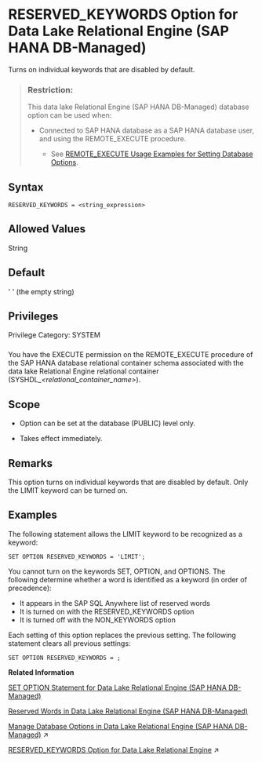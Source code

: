<!-- loio991b4fb75bed4696885132f2c32419be -->

# RESERVED\_KEYWORDS Option for Data Lake Relational Engine \(SAP HANA DB-Managed\)

Turns on individual keywords that are disabled by default.



> ### Restriction:  
> This data lake Relational Engine \(SAP HANA DB-Managed\) database option can be used when:
> 
> -   Connected to SAP HANA database as a SAP HANA database user, and using the REMOTE\_EXECUTE procedure.
> 
>     -   See [REMOTE\_EXECUTE Usage Examples for Setting Database Options](remote-execute-usage-examples-for-setting-database-options-0023bea.md).



<a name="loio991b4fb75bed4696885132f2c32419be__section_jb2_khy_lrb"/>

## Syntax

```
RESERVED_KEYWORDS = <string_expression>
```



<a name="loio991b4fb75bed4696885132f2c32419be__section_ymm_khy_lrb"/>

## Allowed Values

String



<a name="loio991b4fb75bed4696885132f2c32419be__section_w4c_lhy_lrb"/>

## Default

' ' \(the empty string\)



<a name="loio991b4fb75bed4696885132f2c32419be__section_ufx_l5b_dxb"/>

## Privileges

Privilege Category: SYSTEM



### 

You have the EXECUTE permission on the REMOTE\_EXECUTE procedure of the SAP HANA database relational container schema associated with the data lake Relational Engine relational container \(SYSHDL\_*<relational\_container\_name\>*\).



<a name="loio991b4fb75bed4696885132f2c32419be__section_dvv_4hy_lrb"/>

## Scope

-   Option can be set at the database \(PUBLIC\) level only.

-   Takes effect immediately.




<a name="loio991b4fb75bed4696885132f2c32419be__section_cgk_phy_lrb"/>

## Remarks

This option turns on individual keywords that are disabled by default. Only the LIMIT keyword can be turned on.



<a name="loio991b4fb75bed4696885132f2c32419be__section_lbv_phy_lrb"/>

## Examples

The following statement allows the LIMIT keyword to be recognized as a keyword:

```
SET OPTION RESERVED_KEYWORDS = 'LIMIT';
```

You cannot turn on the keywords SET, OPTION, and OPTIONS. The following determine whether a word is identified as a keyword \(in order of precedence\):

-   It appears in the SAP SQL Anywhere list of reserved words
-   It is turned on with the RESERVED\_KEYWORDS option
-   It is turned off with the NON\_KEYWORDS option

Each setting of this option replaces the previous setting. The following statement clears all previous settings:

```
SET OPTION RESERVED_KEYWORDS = ;
```

**Related Information**  


[SET OPTION Statement for Data Lake Relational Engine \(SAP HANA DB-Managed\)](../030-sql-statements/set-option-statement-for-data-lake-relational-engine-sap-hana-db-managed-84a37a4.md "Changes options that affect the behavior of the database and its compatibility with Transact-SQL. Setting the value of an option can change the behavior for all users or an individual user, in either a temporary or permanent scope.")

[Reserved Words in Data Lake Relational Engine \(SAP HANA DB-Managed\)](../010-sql-language-elements/reserved-words-in-data-lake-relational-engine-sap-hana-db-managed-2bbe71e.md "Some keywords in SQL are also reserved words.")

[Manage Database Options in Data Lake Relational Engine (SAP HANA DB-Managed)](https://help.sap.com/viewer/9220e7fec0fe4503b5c5a6e21d584e63/2023_1_QRC/en-US/964f12eb2961478b8205f5bfd8ee2ec6.html "Data lake Relational Engine database options are configurable settings that change the way the data lake Relational Engine database behaves or performs.") :arrow_upper_right:

[RESERVED_KEYWORDS Option for Data Lake Relational Engine](https://help.sap.com/viewer/19b3964099384f178ad08f2d348232a9/2023_1_QRC/en-US/a248737984f21015a82f960e9878cbd1.html "Turns on individual keywords that are disabled by default.") :arrow_upper_right:

